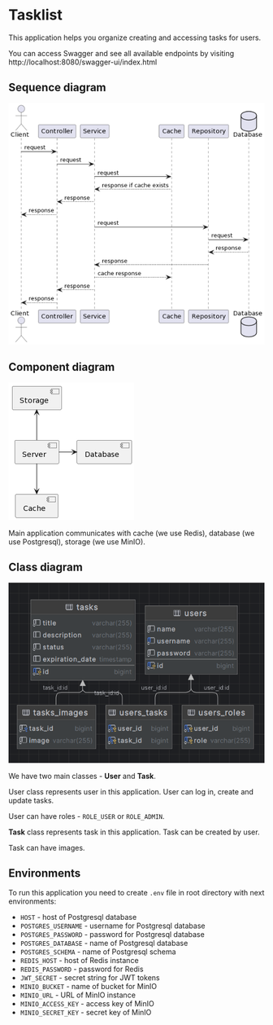 # Tasklist
This application helps you organize creating and accessing tasks for users.

You can access Swagger and see all available endpoints by visiting http://localhost:8080/swagger-ui/index.html

## Sequence diagram
![Sequence diagram](docs/sequence-diagram.png)

## Component diagram
![Component diagram](docs/component-diagram.png)

Main application communicates with cache (we use Redis), database (we use Postgresql), storage (we use MinIO).

## Class diagram
![Class diagram](docs/class-diagram.png)

We have two main classes - **User** and **Task**.

User class represents user in this application. User can log in, create and update tasks.

User can have roles - `ROLE_USER` or `ROLE_ADMIN`.

**Task** class represents task in this application. Task can be created by user.

Task can have images.

## Environments
To run this application you need to create `.env` file in root directory with next environments:

- `HOST` - host of Postgresql database
- `POSTGRES_USERNAME` - username for Postgresql database
- `POSTGRES_PASSWORD` - password for Postgresql database
- `POSTGRES_DATABASE` - name of Postgresql database
- `POSTGRES_SCHEMA` - name of Postgresql schema
- `REDIS_HOST` - host of Redis instance
- `REDIS_PASSWORD` - password for Redis
- `JWT_SECRET` - secret string for JWT tokens
- `MINIO_BUCKET` - name of bucket for MinIO
- `MINIO_URL` - URL of MinIO instance
- `MINIO_ACCESS_KEY` - access key of MinIO
- `MINIO_SECRET_KEY` - secret key of MinIO





